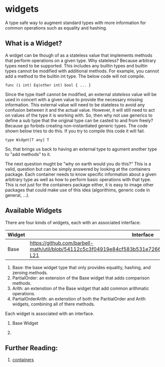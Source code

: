 # widgets

A type safe way to augment standard types with more information for common
operations such as equality and hashing.

## What is a Widget?

A widget can be though of as a stateless value that implements methods that
perform operations on a given type. Why stateless? Because arbitrary types need
to be supported. This includes any builtin types and builtin types cannot be
modified with additional methods. For example, you cannot add a method to the
builtin int type. The below code will not compile.

```
func (i int) Eq(other int) bool { ... }
```

Since the type itself cannot be modified, an external _stateless_ value will be
used in concert with a given value to provide the necessary missing information.
This external value will need to be stateless to avoid any confusion between it
and the actual value. However, it will still need to act on values of the type
it is working with. So, then why not use generics to define a sub type that the
original type can be casted to and from freely? Because go forbids creating
non-instantiated generic types. The code shown below tries to do this. If you
try to compile this code it will fail.

```
type Widget[T any] T
```

So, that brings us back to having an external type to agument another type to
"add methods" to it.

The next question mught be "why on earth would you do this?" This is a valid,
question but can be simply answered by looking at the containers package. Each
container needs to know specific information about a given arbitrary type as
well as how to perform basic operations with that type. This is not just for the
containers package either, it is easy to image other packages that could make
use of this idea (algorithims, generic code in general, ...).

## Available Widgets

There are four kinds of widgets, each with an associated interface:

| Widget | Interface |
|--------|-----------|
| Base   | https://github.com/barbell-math/util/blob/54112c5c3f04919e84cf583b531e7266fa948823/src/widgets/Common.go#L8-L21 |

1. Base: the base widget type that only provides equality, hashing, and zeroing methods.
1. PartialOrder: an extension of the Base widget that adds comparison methods.
1. Arith: an extenstion of the Base widget that add common arithmatic operations.
1. PartialOrderArith: an extenstion of both the ParitialOrder and Arith widgets, combining all of there methods.

Each widget is associated with an interface.

1. Base Widget

2. 

## Further Reading:

1. [containers](../container/README.md)
